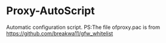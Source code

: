 # Proxy-AutoScript
Automatic configuration script.
PS:The file ofproxy.pac is from https://github.com/breakwa11/gfw_whitelist
